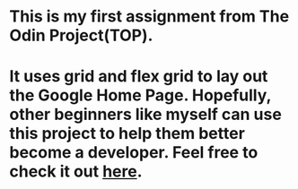 <h1>This is my first assignment from The Odin Project(TOP).<h1>
It uses grid and flex grid to lay out the Google Home Page. 
Hopefully, other beginners like myself can use this project to help them better become a developer. Feel free to check it out
<a href="https://kpchungdev.github.io/google_home_page/">here</a>.